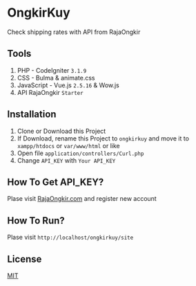 # OngkirKuy
Check shipping rates with API from RajaOngkir

## Tools
1. PHP - CodeIgniter `3.1.9`
2. CSS - Bulma & animate.css
3. JavaScript - Vue.js `2.5.16` & Wow.js
4. API RajaOngkir `Starter`

## Installation
1. Clone or Download this Project
2. If Download, rename this Project to `ongkirkuy` and move it to `xampp/htdocs` or `var/www/html` or like
2. Open file `application/controllers/Curl.php`
3. Change `API_KEY` with `Your API_KEY`

## How To Get API_KEY?
Plase visit [RajaOngkir.com](https://rajaongkir.com) and register new account

## How To Run?
Plase visit `http://localhost/ongkirkuy/site`

## License
[MIT](https://github.com/andriannus/ongkirkuy/blob/master/LICENSE)